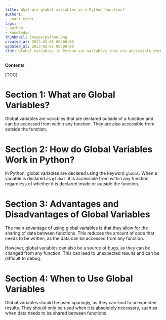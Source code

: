 ```yaml
---
title: What are global variables in a Python function?
authors:
- smart_coder
tags:
- python
- knowledge
thumbnail: images/python.png
created_at: 2023-02-05 00:00:00
updated_at: 2023-02-05 00:00:00
tldr: Global variables in Python are variables that are accessible throughout the program and do not need to be declared.
---
```


**Contents**

[TOC]

# Section 1: What are Global Variables?

Global variables are variables that are declared outside of a function and can be accessed from within any function. They are also accessible from outside the function.

# Section 2: How do Global Variables Work in Python?

In Python, global variables are declared using the keyword `global`. When a variable is declared as `global`, it is accessible from within any function, regardless of whether it is declared inside or outside the function.

# Section 3: Advantages and Disadvantages of Global Variables

The main advantage of using global variables is that they allow for the sharing of data between functions. This reduces the amount of code that needs to be written, as the data can be accessed from any function.

However, global variables can also be a source of bugs, as they can be changed from any function. This can lead to unexpected results and can be difficult to debug.

# Section 4: When to Use Global Variables

Global variables should be used sparingly, as they can lead to unexpected results. They should only be used when it is absolutely necessary, such as when data needs to be shared between functions.
